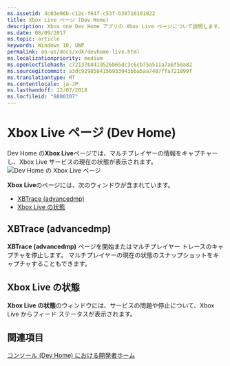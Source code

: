 ```yaml
---
ms.assetid: 4c03e06b-c12c-f64f-c53f-b38716101822
title: Xbox Live ページ (Dev Home)
description: Xbox one Dev Home アプリの Xbox Live ページについて説明します。
ms.date: 08/09/2017
ms.topic: article
keywords: Windows 10, UWP
permalink: en-us/docs/xdk/devhome-live.html
ms.localizationpriority: medium
ms.openlocfilehash: c72137b8419526b65dc3c6cb75a511a7a6f50a82
ms.sourcegitcommit: a3dc929858415b933943bba5aa7487ffa721899f
ms.translationtype: MT
ms.contentlocale: ja-JP
ms.lasthandoff: 12/07/2018
ms.locfileid: "8800307"
---
```

# <a name="xbox-live-page-dev-home"></a>Xbox Live ページ (Dev Home)
   
  
Dev Home の**Xbox Live**ページでは、マルチプレイヤーの情報をキャプチャーし、Xbox Live サービスの現在の状態が表示されます。   
 ![Dev Home の Xbox Live ページ](images/devhome_live.png)   
  
**Xbox Live**のページには、次のウィンドウが含まれています。   
 
   *  [XBTrace (advancedmp)](#ID4EPB)  
   *  [Xbox Live の状態](#ID4E3B)  

 
<a id="ID4EPB"></a>

   

## <a name="xbtrace-advancedmp"></a>XBTrace (advancedmp)  
   
  
**XBTrace (advancedmp)** ページを開始またはマルチプレイヤー トレースのキャプチャを停止します。 マルチプレイヤーの現在の状態のスナップショットをキャプチャすることもできます。   
  
<a id="ID4E3B"></a>

   

## <a name="xbox-live-status"></a>Xbox Live の状態  
   
  
**Xbox Live の状態**のウィンドウには、サービスの問題や停止について、Xbox Live からフィード ステータスが表示されます。   
  
<a id="ID4EPC"></a>

   

## <a name="see-also"></a>関連項目  
 [コンソール (Dev Home) における開発者ホーム](dev-home.md)

  